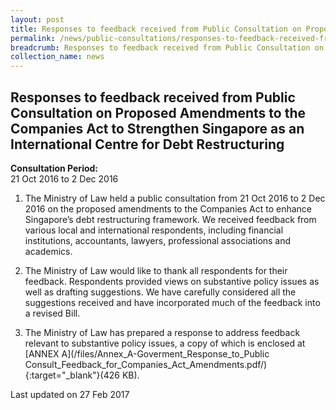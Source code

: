 ```yaml
---
layout: post
title: Responses to feedback received from Public Consultation on Proposed Amendments to the Companies Act to Strengthen Singapore as an International Centre for Debt Restructuring
permalink: /news/public-consultations/responses-to-feedback-received-from-public-consultation-on-propo/
breadcrumb: Responses to feedback received from Public Consultation on Proposed Amendments to the Companies Act to Strengthen Singapore as an International Centre for Debt Restructuringl
collection_name: news
---
```


Responses to feedback received from Public Consultation on Proposed Amendments to the Companies Act to Strengthen Singapore as an International Centre for Debt Restructuring
---

**Consultation Period:**  
21 Oct 2016 to 2 Dec 2016

1. The Ministry of Law held a public consultation from 21 Oct 2016 to 2 Dec 2016 on the proposed amendments to the Companies Act to enhance Singapore’s debt restructuring framework. We received feedback from various local and international respondents, including financial institutions, accountants, lawyers, professional associations and academics.

2. The Ministry of Law would like to thank all respondents for their feedback. Respondents provided views on substantive policy issues as well as drafting suggestions.  We have carefully considered all the suggestions received and have incorporated much of the feedback into a revised Bill.

3. The Ministry of Law has prepared a response to address feedback relevant to substantive policy issues, a copy of which is enclosed at [ANNEX A](/files/Annex_A-Goverment_Response_to_Public Consult_Feedback_for_Companies_Act_Amendments.pdf/){:target="_blank"}(426 KB). 

<p class="right-side-updated">Last updated on 27 Feb 2017</p>
